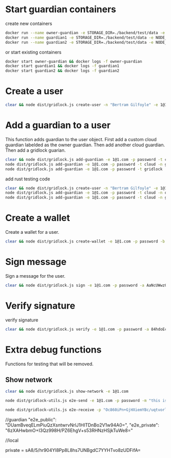 # Start guardian containers

create new containers

```bash
docker run --name owner-guardian -e STORAGE_DIR=./backend/test/data -e NODE_DB=/var/lib/gridlock/node/node.db -e NATS_ADDRESS=nats://stagingnats.gridlock.network:4222 ghcr.io/gridlocknetwork/mvp/partner-node:latest
docker run --name guardian1 -e STORAGE_DIR=./backend/test/data -e NODE_DB=/var/lib/gridlock/node/node.db -e NATS_ADDRESS=nats://stagingnats.gridlock.network:4222 ghcr.io/gridlocknetwork/mvp/partner-node:latest
docker run --name guardian2 -e STORAGE_DIR=./backend/test/data -e NODE_DB=/var/lib/gridlock/node/node.db -e NATS_ADDRESS=nats://stagingnats.gridlock.network:4222 ghcr.io/gridlocknetwork/mvp/partner-node:latest
```

or start existing containers

```bash
docker start owner-guardian && docker logs -f owner-guardian
docker start guardian1 && docker logs -f guardian1
docker start guardian2 && docker logs -f guardian2
```

# Create a user

```bash
clear && node dist/gridlock.js create-user -n "Bertram Gilfoyle" -e 1@1.com -p password
```

# Add a guardian to a user

This function adds guardian to the user object.
First add a custom cloud guardian labelded as the owner guardian.
Then add another cloud guardian.
Then add a gridlock guarian.

```bash
clear && node dist/gridlock.js add-guardian -e 1@1.com -p password -t cloud -n ownerGuardian -i f08f4833-3ce1-4e0b-9de2-96cd969df434 -k s6VTHsJ5uqnFjrFVqerBjgGPcw5zZ2cVdKwj9XEyLUU -o
node dist/gridlock.js add-guardian -e 1@1.com -p password -t cloud -n guardian1 -i 40ffd6a1-8191-4bc5-a1ba-ec300c8da1c6 -k 7l9XVjtAax40b7gfbBohR5IgU7D2Polnta/YI0FfplE=
node dist/gridlock.js add-guardian -e 1@1.com -p password -t gridlock
```

add rust testing code

```bash
clear && node dist/gridlock.js create-user -n "Bertram Gilfoyle" -e 1@1.com -p password
node dist/gridlock.js add-guardian -e 1@1.com -p password -t cloud -n ownerGuardian -i f08f4833-3ce1-4e0b-9de2-96cd969df434 -k s6VTHsJ5uqnFjrFVqerBjgGPcw5zZ2cVdKwj9XEyLUU -o
node dist/gridlock.js add-guardian -e 1@1.com -p password -t cloud -n guardian1 -i dbf6ea5f-82a4-4c40-9aec-5b83a6fb6b78 -k "DUamBveqELmPiuQzXsntwrvNrlJ1HITDnBo2V1w94A0="

```

# Create a wallet

Create a wallet for a user.

```bash
clear && node dist/gridlock.js create-wallet -e 1@1.com -p password -b solana
```

# Sign message

Sign a message for the user.

```bash
clear && node dist/gridlock.js sign -e 1@1.com -p password -a AaNcUWwzQ8ZBZR2nBdADXYqEq5PZo7ashBpmhiDWZ7S8 -m hello
```

# Verify signature

verify signature

```bash
clear && node dist/gridlock.js verify -e 1@1.com -p password -a 84hdoEcAKgEyydnubEbUM7zVDUaYy1PhFxhaXvFSEviM -m hello -b solana -s ecce166f0fc01130c7dbd8d7ecc5cdc8f80fdcc3af75789ca609519f6450400cd42fd7732f5677ddf15b6f9c77a3e081d3995ae0085e3e3a3e26cbc746b00406
```

# Extra debug functions

Functions for testing that will be removed.

## Show network

```bash
clear && node dist/gridlock.js show-network -e 1@1.com
```

```bash
node dist/gridlock-utils.js e2e-send -e 1@1.com -p password -m "this is my message" -t "uIaPp2B+SR49nFshtaq6AdH8GIo416tjaMIPSgW5eEU="
```

```bash
node dist/gridlock-utils.js e2e-receive -p "Oc860iPn+GjHXiemYBc/uqtvorlyNyTqYKfuhoZn7gI=" -s "ImoxPRAF6qAmeS38suP1hYxsoR09YK+UN4hlptPVqUk=" -m "FOmuwcKOD9XpcSpJUsN5YVTOZYfOiM2Ex2P9ZR5xTst/ERIXSA1gdMAYMk3IHah64qAC2PzAosGNgQ=="
```

//guardian
"e2e_public": "DUamBveqELmPiuQzXsntwrvNrlJ1HITDnBo2V1w94A0=",
"e2e_private": "6zXAHwbmO+I3Qz998H/PZ6EhgV+s53RHNzHSjkTuWe8="

//local

private = sA8/5/hr904Yl8Pp8L8hs7UNBgdC7YYHTvo8zUDFifA=
